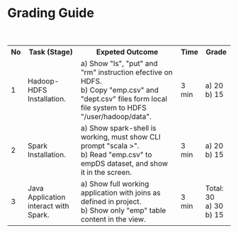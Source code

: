 # Grading Guide

<table>
  <header>
    <th>No</th>
    <th>Task (Stage)</th>
    <th>Expeted Outcome</th>
    <th>Time</th>
    <th>Grade</th>
  </header>
  <body>
    <tr>
      <td>1</td>
      <td>Hadoop-HDFS Installation.</td>
      <td> a) Show "ls", "put" and "rm" instruction efective on HDFS. <br> b) Copy "emp.csv" and "dept.csv" files form local file system to HDFS "/user/hadoop/data".</td>
      <td>3 min</td>
      <td>a) 20<br>b) 15</td>
    </tr>
    <tr>
      <td>2</td>
      <td>Spark Installation.</td>
      <td>a) Show spark-shell is working, must show CLI prompt "scala >". <br> b) Read "emp.csv" to empDS dataset, and show it in the screen.</td>
      <td>3 min</td>
      <td>a) 20<br>b) 15</td>
    </tr>
    <tr>
      <td>3</td>
      <td>Java Application interact with Spark.</td>
      <td>a) Show full working application with joins as defined in project. <br> b) Show only "emp" table content in the view.</td>
      <td>3 min</td>
      <td>Total: 30<br>a) 30 <br>b) 15</td>
    </tr>
  </body>
</table>
